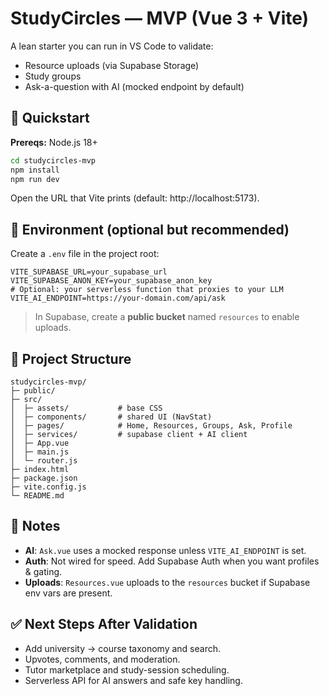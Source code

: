# StudyCircles — MVP (Vue 3 + Vite)

A lean starter you can run in VS Code to validate:
- Resource uploads (via Supabase Storage)
- Study groups
- Ask-a-question with AI (mocked endpoint by default)

## 🚀 Quickstart

**Prereqs:** Node.js 18+

```bash
cd studycircles-mvp
npm install
npm run dev
```

Open the URL that Vite prints (default: http://localhost:5173).

## 🔐 Environment (optional but recommended)

Create a `.env` file in the project root:

```
VITE_SUPABASE_URL=your_supabase_url
VITE_SUPABASE_ANON_KEY=your_supabase_anon_key
# Optional: your serverless function that proxies to your LLM
VITE_AI_ENDPOINT=https://your-domain.com/api/ask
```

> In Supabase, create a **public bucket** named `resources` to enable uploads.

## 🧱 Project Structure

```
studycircles-mvp/
├─ public/
├─ src/
│  ├─ assets/           # base CSS
│  ├─ components/       # shared UI (NavStat)
│  ├─ pages/            # Home, Resources, Groups, Ask, Profile
│  ├─ services/         # supabase client + AI client
│  ├─ App.vue
│  ├─ main.js
│  └─ router.js
├─ index.html
├─ package.json
├─ vite.config.js
└─ README.md
```

## 🧠 Notes

- **AI**: `Ask.vue` uses a mocked response unless `VITE_AI_ENDPOINT` is set.
- **Auth**: Not wired for speed. Add Supabase Auth when you want profiles & gating.
- **Uploads**: `Resources.vue` uploads to the `resources` bucket if Supabase env vars are present.

## ✅ Next Steps After Validation

- Add university → course taxonomy and search.
- Upvotes, comments, and moderation.
- Tutor marketplace and study-session scheduling.
- Serverless API for AI answers and safe key handling.
```